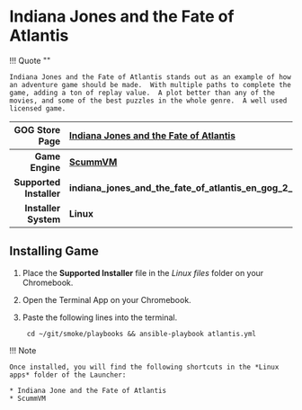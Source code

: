 # Indiana Jones and the Fate of Atlantis

!!! Quote ""

    Indiana Jones and the Fate of Atlantis stands out as an example of how an adventure game should be made.  With multiple paths to complete the game, adding a ton of replay value.  A plot better than any of the movies, and some of the best puzzles in the whole genre.  A well used licensed game.

| GOG Store Page | [Indiana Jones and the Fate of Atlantis](https://www.gog.com/game/indiana_jones_and_the_fate_of_atlantis) |
|--:|:--|
| **Game Engine** | **[ScummVM](https://www.scummvm.org/)** |
| **Supported Installer** | **indiana_jones_and_the_fate_of_atlantis_en_gog_2_20145.sh** |
| **Installer System** | **Linux** |

## Installing Game
1. Place the **Supported Installer** file in the *Linux files* folder on your Chromebook.
1. Open the Terminal App on your Chromebook.
1. Paste the following lines into the terminal.

        cd ~/git/smoke/playbooks && ansible-playbook atlantis.yml

!!! Note

    Once installed, you will find the following shortcuts in the *Linux apps* folder of the Launcher:

    * Indiana Jone and the Fate of Atlantis
    * ScummVM